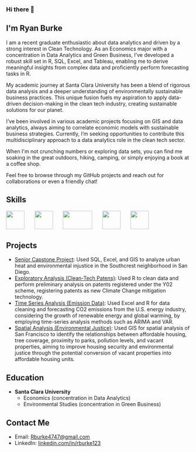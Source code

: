 ### Hi there 👋 

## I'm Ryan Burke 

I am a recent graduate enthusiastic about data analytics and driven by a strong interest in Clean Technology. As an Economics major with a concentration in Data Analytics and Green Business, I’ve developed a robust skill set in R, SQL, Excel, and Tableau, enabling me to derive meaningful insights from complex data and proficiently perform forecasting tasks in R.

My academic journey at Santa Clara University has been a blend of rigorous data analysis and a deeper understanding of environmentally sustainable business practices. This unique fusion fuels my aspiration to apply data-driven decision-making in the clean tech industry, creating sustainable solutions for our planet.

I’ve been involved in various academic projects focusing on GIS and data analytics, always aiming to correlate economic models with sustainable business strategies. Currently, I’m seeking opportunities to contribute this multidisciplinary approach to a data analytics role in the clean tech sector.

When I'm not crunching numbers or exploring data sets, you can find me soaking in the great outdoors, hiking, camping, or simply enjoying a book at a coffee shop.

Feel free to browse through my GitHub projects and reach out for collaborations or even a friendly chat!

## Skills

<img src="https://upload.wikimedia.org/wikipedia/commons/thumb/1/1b/R_logo.svg/1200px-R_logo.svg.png" width="50" height="50">&nbsp;&nbsp;&nbsp;&nbsp;&nbsp;&nbsp;
<img src="https://db.cs.uni-tuebingen.de/teaching/ws2223/sql-is-a-programming-language/logo.svg" width="50" height="50">&nbsp;&nbsp;&nbsp;&nbsp;&nbsp;&nbsp;
<img src="https://logos-world.net/wp-content/uploads/2021/10/Tableau-Emblem.png" width="80" height="50">&nbsp;&nbsp;&nbsp;&nbsp;&nbsp;&nbsp;
<img src="https://www.technology.pitt.edu/sites/default/files/icon-graphics/1200px-Microsoft_Excel_2013_logo.svg_.png" width="50" height="50">&nbsp;&nbsp;&nbsp;&nbsp;&nbsp;&nbsp;
<img src="https://upload.wikimedia.org/wikipedia/commons/thumb/d/df/ArcGIS_logo.png/600px-ArcGIS_logo.png" width="50" height="50">

## Projects 
- [Senior Capstone Project](https://github.com/RyanJBurke/RyanJBurke/blob/main/SeniorCapstone_UrbanReforestation.pdf): Used SQL, Excel, and GIS to analyze urban heat and environmental injustice in the Southcrest neighborhood in San Diego. 
- [Exploratory Analysis (Clean-Tech Patens)](https://github.com/RyanJBurke/RyanJBurke/blob/main/Knit_Patent_v1.pdf): Used R to clean data and perform preliminary analysis on patents registered under the Y02 scheme, registering patents as new Climate Change mitigation technology.
- [Time Series Analysis (Emission Data)](https://github.com/RyanJBurke/RyanJBurke/blob/main/Time_Series_Analysis_Emissions.pdf): Used Excel and R for data cleaning and forecasting CO2 emissions from the U.S. energy industry, considering the growth of renewable energy and global warming, by employing time-series analysis methods such as ARIMA and VAR.
- [Spatial Analysis (Environmental Justice)](https://github.com/RyanJBurke/RyanJBurke/blob/main/GIS_FinalProj.pdf): Used GIS for spatial analysis of San Francisco to identify the relationships between affordable housing, tree coverage, proximity to parks, pollution levels, and vacant properties, aiming to improve housing security and environmental justice through the potential conversion of vacant properties into affordable housing units.

## Education 
- **Santa Clara University**
    - Economics (concentration in Data Analytics)
    - Environmental Studies (concentration in Green Business)



## Contact Me
- Email: [Rburke4747@gmail.com](mailto:rburke4747@gmail.com)
- LinkedIn: [linkedin.com/in/rburke123](https://www.linkedin.com/in/rburke123/)

